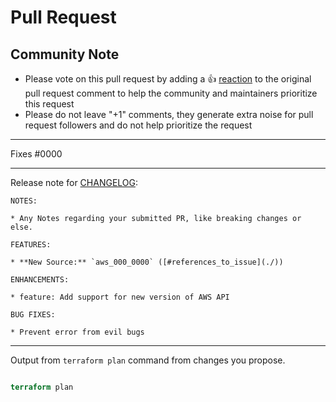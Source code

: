 <!---
See how to make a good Pull Request at : https://github.blog/2015-01-21-how-to-write-the-perfect-pull-request/
--->

# Pull Request

## Community Note

<!---
No need to modify anything within this section.
--->

* Please vote on this pull request by adding a 👍 [reaction](https://blog.github.com/2016-03-10-add-reactions-to-pull-requests-issues-and-comments/) to the original pull request comment to help the community and maintainers prioritize this request
* Please do not leave "+1" comments, they generate extra noise for pull request followers and do not help prioritize the request

***

<!---
State an issue that you address on this PR.
--->
Fixes #0000

***

Release note for [CHANGELOG](https://github.com/traveloka/terraform-aws-lambda-sts/blob/master/CHANGELOG.md):
<!--
If the changes are not user facing, just write "NONE" in the release-note block below.
-->

```release-note
NOTES:

* Any Notes regarding your submitted PR, like breaking changes or else.

FEATURES:

* **New Source:** `aws_000_0000` ([#references_to_issue](./))

ENHANCEMENTS:

* feature: Add support for new version of AWS API

BUG FIXES:

* Prevent error from evil bugs
```

***

Output from `terraform plan` command from changes you propose.

```terraform

terraform plan

```

<!---
Credit:
This template is modified version of https://github.com/terraform-providers/terraform-provider-aws/blob/master/.github/PULL_REQUEST_TEMPLATE.md

Created: May 27, 2019
Last updated: July 11, 2019
--->

